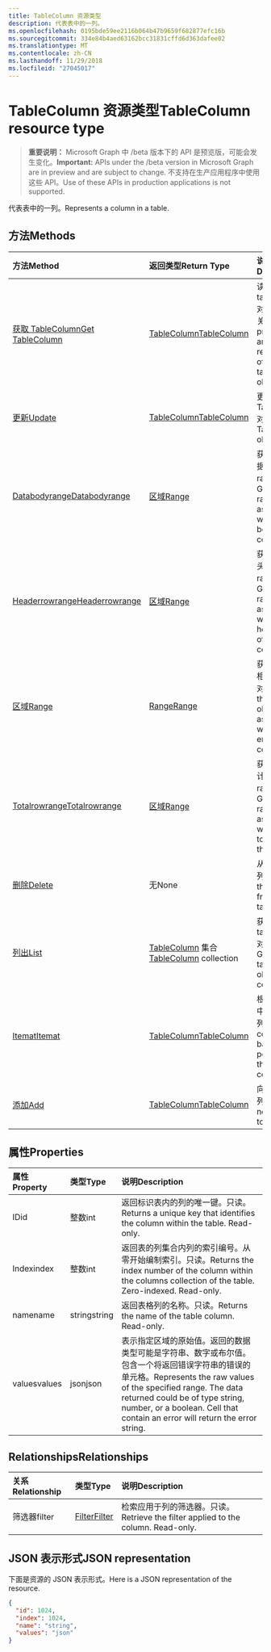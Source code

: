 ```yaml
---
title: TableColumn 资源类型
description: 代表表中的一列。
ms.openlocfilehash: 0195bde59ee2116b064b47b9659f682877efc16b
ms.sourcegitcommit: 334e84b4aed63162bcc31831cffd6d363dafee02
ms.translationtype: MT
ms.contentlocale: zh-CN
ms.lasthandoff: 11/29/2018
ms.locfileid: "27045017"
---
```

# <a name="tablecolumn-resource-type"></a><span data-ttu-id="fb24b-103">TableColumn 资源类型</span><span class="sxs-lookup"><span data-stu-id="fb24b-103">TableColumn resource type</span></span>

> <span data-ttu-id="fb24b-104">**重要说明：** Microsoft Graph 中 /beta 版本下的 API 是预览版，可能会发生变化。</span><span class="sxs-lookup"><span data-stu-id="fb24b-104">**Important:** APIs under the /beta version in Microsoft Graph are in preview and are subject to change.</span></span> <span data-ttu-id="fb24b-105">不支持在生产应用程序中使用这些 API。</span><span class="sxs-lookup"><span data-stu-id="fb24b-105">Use of these APIs in production applications is not supported.</span></span>

<span data-ttu-id="fb24b-106">代表表中的一列。</span><span class="sxs-lookup"><span data-stu-id="fb24b-106">Represents a column in a table.</span></span>


## <a name="methods"></a><span data-ttu-id="fb24b-107">方法</span><span class="sxs-lookup"><span data-stu-id="fb24b-107">Methods</span></span>

| <span data-ttu-id="fb24b-108">方法</span><span class="sxs-lookup"><span data-stu-id="fb24b-108">Method</span></span>           | <span data-ttu-id="fb24b-109">返回类型</span><span class="sxs-lookup"><span data-stu-id="fb24b-109">Return Type</span></span>    |<span data-ttu-id="fb24b-110">说明</span><span class="sxs-lookup"><span data-stu-id="fb24b-110">Description</span></span>|
|:---------------|:--------|:----------|
|[<span data-ttu-id="fb24b-111">获取 TableColumn</span><span class="sxs-lookup"><span data-stu-id="fb24b-111">Get TableColumn</span></span>](../api/tablecolumn-get.md) | [<span data-ttu-id="fb24b-112">TableColumn</span><span class="sxs-lookup"><span data-stu-id="fb24b-112">TableColumn</span></span>](tablecolumn.md) |<span data-ttu-id="fb24b-113">读取 tablecolumn 对象的属性和关系。</span><span class="sxs-lookup"><span data-stu-id="fb24b-113">Read properties and relationships of tableColumn object.</span></span>|
|[<span data-ttu-id="fb24b-114">更新</span><span class="sxs-lookup"><span data-stu-id="fb24b-114">Update</span></span>](../api/tablecolumn-update.md) | [<span data-ttu-id="fb24b-115">TableColumn</span><span class="sxs-lookup"><span data-stu-id="fb24b-115">TableColumn</span></span>](tablecolumn.md) |<span data-ttu-id="fb24b-116">更新 TableColumn 对象</span><span class="sxs-lookup"><span data-stu-id="fb24b-116">Update TableColumn object.</span></span> |
|[<span data-ttu-id="fb24b-117">Databodyrange</span><span class="sxs-lookup"><span data-stu-id="fb24b-117">Databodyrange</span></span>](../api/tablecolumn-databodyrange.md)|[<span data-ttu-id="fb24b-118">区域</span><span class="sxs-lookup"><span data-stu-id="fb24b-118">Range</span></span>](range.md)|<span data-ttu-id="fb24b-119">获取与列的数据体相关的 range 对象。</span><span class="sxs-lookup"><span data-stu-id="fb24b-119">Gets the range object associated with the data body of the column.</span></span>|
|[<span data-ttu-id="fb24b-120">Headerrowrange</span><span class="sxs-lookup"><span data-stu-id="fb24b-120">Headerrowrange</span></span>](../api/tablecolumn-headerrowrange.md)|[<span data-ttu-id="fb24b-121">区域</span><span class="sxs-lookup"><span data-stu-id="fb24b-121">Range</span></span>](range.md)|<span data-ttu-id="fb24b-122">获取与列的标头行相关的 range 对象。</span><span class="sxs-lookup"><span data-stu-id="fb24b-122">Gets the range object associated with the header row of the column.</span></span>|
|[<span data-ttu-id="fb24b-123">区域</span><span class="sxs-lookup"><span data-stu-id="fb24b-123">Range</span></span>](../api/tablecolumn-range.md)|[<span data-ttu-id="fb24b-124">Range</span><span class="sxs-lookup"><span data-stu-id="fb24b-124">Range</span></span>](range.md)|<span data-ttu-id="fb24b-125">获取与整个列相关的 range 对象。</span><span class="sxs-lookup"><span data-stu-id="fb24b-125">Gets the range object associated with the entire column.</span></span>|
|[<span data-ttu-id="fb24b-126">Totalrowrange</span><span class="sxs-lookup"><span data-stu-id="fb24b-126">Totalrowrange</span></span>](../api/tablecolumn-totalrowrange.md)|[<span data-ttu-id="fb24b-127">区域</span><span class="sxs-lookup"><span data-stu-id="fb24b-127">Range</span></span>](range.md)|<span data-ttu-id="fb24b-128">获取与列的总计行相关的 range 对象。</span><span class="sxs-lookup"><span data-stu-id="fb24b-128">Gets the range object associated with the totals row of the column.</span></span>|
|[<span data-ttu-id="fb24b-129">删除</span><span class="sxs-lookup"><span data-stu-id="fb24b-129">Delete</span></span>](../api/tablecolumn-delete.md)|<span data-ttu-id="fb24b-130">无</span><span class="sxs-lookup"><span data-stu-id="fb24b-130">None</span></span>|<span data-ttu-id="fb24b-131">从表中删除列。</span><span class="sxs-lookup"><span data-stu-id="fb24b-131">Deletes the column from the table.</span></span>|
|[<span data-ttu-id="fb24b-132">列出</span><span class="sxs-lookup"><span data-stu-id="fb24b-132">List</span></span>](../api/tablecolumn-list.md) | <span data-ttu-id="fb24b-133">[TableColumn](tablecolumn.md) 集合</span><span class="sxs-lookup"><span data-stu-id="fb24b-133">[TableColumn](tablecolumn.md) collection</span></span> |<span data-ttu-id="fb24b-134">获取 tableColumn 对象的集合。</span><span class="sxs-lookup"><span data-stu-id="fb24b-134">Get tableColumn object collection.</span></span> |
|[<span data-ttu-id="fb24b-135">Itemat</span><span class="sxs-lookup"><span data-stu-id="fb24b-135">Itemat</span></span>](../api/tablecolumncollection-itemat.md)|[<span data-ttu-id="fb24b-136">TableColumn</span><span class="sxs-lookup"><span data-stu-id="fb24b-136">TableColumn</span></span>](tablecolumn.md)|<span data-ttu-id="fb24b-137">根据其在集合中的位置获取列。</span><span class="sxs-lookup"><span data-stu-id="fb24b-137">Gets a column based on its position in the collection.</span></span>|
|[<span data-ttu-id="fb24b-138">添加</span><span class="sxs-lookup"><span data-stu-id="fb24b-138">Add</span></span>](../api/tablecolumncollection-add.md)|[<span data-ttu-id="fb24b-139">TableColumn</span><span class="sxs-lookup"><span data-stu-id="fb24b-139">TableColumn</span></span>](tablecolumn.md)|<span data-ttu-id="fb24b-140">向表中添加新列。</span><span class="sxs-lookup"><span data-stu-id="fb24b-140">Adds a new column to the table.</span></span>|

## <a name="properties"></a><span data-ttu-id="fb24b-141">属性</span><span class="sxs-lookup"><span data-stu-id="fb24b-141">Properties</span></span>
| <span data-ttu-id="fb24b-142">属性</span><span class="sxs-lookup"><span data-stu-id="fb24b-142">Property</span></span>     | <span data-ttu-id="fb24b-143">类型</span><span class="sxs-lookup"><span data-stu-id="fb24b-143">Type</span></span>   |<span data-ttu-id="fb24b-144">说明</span><span class="sxs-lookup"><span data-stu-id="fb24b-144">Description</span></span>|
|:---------------|:--------|:----------|
|<span data-ttu-id="fb24b-145">ID</span><span class="sxs-lookup"><span data-stu-id="fb24b-145">id</span></span>|<span data-ttu-id="fb24b-146">整数</span><span class="sxs-lookup"><span data-stu-id="fb24b-146">int</span></span>|<span data-ttu-id="fb24b-p102">返回标识表内的列的唯一键。只读。</span><span class="sxs-lookup"><span data-stu-id="fb24b-p102">Returns a unique key that identifies the column within the table. Read-only.</span></span>|
|<span data-ttu-id="fb24b-149">Index</span><span class="sxs-lookup"><span data-stu-id="fb24b-149">index</span></span>|<span data-ttu-id="fb24b-150">整数</span><span class="sxs-lookup"><span data-stu-id="fb24b-150">int</span></span>|<span data-ttu-id="fb24b-p103">返回表的列集合内列的索引编号。从零开始编制索引。只读。</span><span class="sxs-lookup"><span data-stu-id="fb24b-p103">Returns the index number of the column within the columns collection of the table. Zero-indexed. Read-only.</span></span>|
|<span data-ttu-id="fb24b-154">name</span><span class="sxs-lookup"><span data-stu-id="fb24b-154">name</span></span>|<span data-ttu-id="fb24b-155">string</span><span class="sxs-lookup"><span data-stu-id="fb24b-155">string</span></span>|<span data-ttu-id="fb24b-p104">返回表格列的名称。只读。</span><span class="sxs-lookup"><span data-stu-id="fb24b-p104">Returns the name of the table column. Read-only.</span></span>|
|<span data-ttu-id="fb24b-158">values</span><span class="sxs-lookup"><span data-stu-id="fb24b-158">values</span></span>|<span data-ttu-id="fb24b-159">json</span><span class="sxs-lookup"><span data-stu-id="fb24b-159">json</span></span>|<span data-ttu-id="fb24b-p105">表示指定区域的原始值。返回的数据类型可能是字符串、数字或布尔值。包含一个将返回错误字符串的错误的单元格。</span><span class="sxs-lookup"><span data-stu-id="fb24b-p105">Represents the raw values of the specified range. The data returned could be of type string, number, or a boolean. Cell that contain an error will return the error string.</span></span>|

## <a name="relationships"></a><span data-ttu-id="fb24b-163">Relationships</span><span class="sxs-lookup"><span data-stu-id="fb24b-163">Relationships</span></span>
| <span data-ttu-id="fb24b-164">关系</span><span class="sxs-lookup"><span data-stu-id="fb24b-164">Relationship</span></span> | <span data-ttu-id="fb24b-165">类型</span><span class="sxs-lookup"><span data-stu-id="fb24b-165">Type</span></span>   |<span data-ttu-id="fb24b-166">说明</span><span class="sxs-lookup"><span data-stu-id="fb24b-166">Description</span></span>|
|:---------------|:--------|:----------|
|<span data-ttu-id="fb24b-167">筛选器</span><span class="sxs-lookup"><span data-stu-id="fb24b-167">filter</span></span>|[<span data-ttu-id="fb24b-168">Filter</span><span class="sxs-lookup"><span data-stu-id="fb24b-168">Filter</span></span>](filter.md)|<span data-ttu-id="fb24b-p106">检索应用于列的筛选器。只读。</span><span class="sxs-lookup"><span data-stu-id="fb24b-p106">Retrieve the filter applied to the column. Read-only.</span></span>|

## <a name="json-representation"></a><span data-ttu-id="fb24b-171">JSON 表示形式</span><span class="sxs-lookup"><span data-stu-id="fb24b-171">JSON representation</span></span>

<span data-ttu-id="fb24b-172">下面是资源的 JSON 表示形式。</span><span class="sxs-lookup"><span data-stu-id="fb24b-172">Here is a JSON representation of the resource.</span></span>

<!-- {
  "blockType": "resource",
  "optionalProperties": [

  ],
  "@odata.type": "microsoft.graph.tableColumn"
}-->

```json
{
  "id": 1024,
  "index": 1024,
  "name": "string",
  "values": "json"
}

```

<!-- uuid: 8fcb5dbc-d5aa-4681-8e31-b001d5168d79
2015-10-25 14:57:30 UTC -->
<!-- {
  "type": "#page.annotation",
  "description": "TableColumn resource",
  "keywords": "",
  "section": "documentation",
  "tocPath": ""
}-->